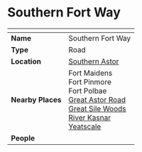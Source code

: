 # Southern Fort Way

| []() | |
| --- | --- |
| **Name** | Southern Fort Way |
| **Type** | Road |
| **Location** | [Southern Astor](../regions/southern-astor.md) |
| **Nearby Places** | Fort Maidens<br />Fort Pinmore<br />Fort Polbae<br />[Great Astor Road](great-astor-road.md)<br />[Great Sile Woods](../forests/great-sile-woods.md)<br />[River Kasnar](../rivers-lakes/river-kasnar.md)<br />[Yeatscale](../cities/yeatscale.md) |
| **People** | |
